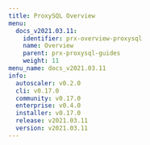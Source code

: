 ```yaml
---
title: ProxySQL Overview
menu:
  docs_v2021.03.11:
    identifier: prx-overview-proxysql
    name: Overview
    parent: prx-proxysql-guides
    weight: 11
menu_name: docs_v2021.03.11
info:
  autoscaler: v0.2.0
  cli: v0.17.0
  community: v0.17.0
  enterprise: v0.4.0
  installer: v0.17.0
  release: v2021.03.11
  version: v2021.03.11
---
```


